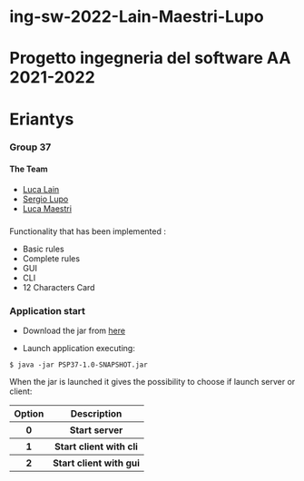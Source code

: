 # ing-sw-2022-Lain-Maestri-Lupo
# Progetto ingegneria del software AA 2021-2022
# Eriantys
### Group 37
#### The Team
* [Luca Lain](https://github.com/lucalain)
* [Sergio Lupo](https://github.com/sergiolupo)
* [Luca Maestri](https://github.com/LucaMaestri10702329)
### 
Functionality that has been implemented :
* Basic rules
* Complete rules
* GUI
* CLI
* 12 Characters Card

### Application start

- Download the jar from <a href="https://github.com/lucalain/ing-sw-2022-Lain-Maestri-Lupo/blob/main/deliveries/jar/PSP37-1.0-SNAPSHOT.jar">here</a>

- Launch application executing:

```
$ java -jar PSP37-1.0-SNAPSHOT.jar
```
When the jar is launched it gives the possibility to choose if launch server or client:
<table>
<thead>
<th>Option</th>
<th>Description</th>
</thead> 
<tbody>
<th>0 </th> 
<th>Start  server</th>
<tr>
<th>1</th> 
<th>Start client with cli</th>
</tr>
<th>
2
</th> 
<th>Start client with gui</th> 
</tbody>
</table>
